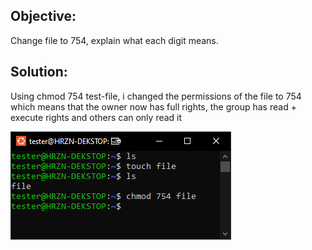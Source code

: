 ## **Objective:**  
Change file to 754, explain what each digit means.

## **Solution:**
Using chmod 754 test-file, i changed the permissions of the file to 754 which means that the owner now has full rights, the group has read + execute rights and others can only read it


![Screenshot 2](screenshots/2.png)